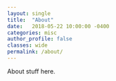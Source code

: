 ```yaml
---
layout: single
title:  "About"
date:   2018-05-22 10:00:00 -0400
categories: misc
author_profile: false
classes: wide
permalink: /about/
---
```


About stuff here.